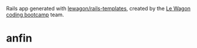 Rails app generated with [lewagon/rails-templates](https://github.com/lewagon/rails-templates), created by the [Le Wagon coding bootcamp](https://www.lewagon.com) team.
# anfin

